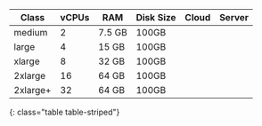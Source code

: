 Class | vCPUs | RAM | Disk Size | Cloud | Server
--- | --- | --- | --- | --- | ---
medium | 2 | 7.5 GB | 100GB | <i class="fa fa-check" aria-hidden="true"></i> | <i class="fa fa-check" aria-hidden="true"></i>
large | 4 | 15 GB | 100GB | <i class="fa fa-check" aria-hidden="true"></i> | <i class="fa fa-check" aria-hidden="true"></i>
xlarge | 8 | 32 GB | 100GB | <i class="fa fa-check" aria-hidden="true"></i> | <i class="fa fa-check" aria-hidden="true"></i>
2xlarge | 16 | 64 GB | 100GB | <i class="fa fa-check" aria-hidden="true"></i> | <i class="fa fa-check" aria-hidden="true"></i>
2xlarge+ | 32 | 64 GB | 100GB | <i class="fa fa-check" aria-hidden="true"></i> | <i class="fa fa-check" aria-hidden="true"></i>
{: class="table table-striped"}
